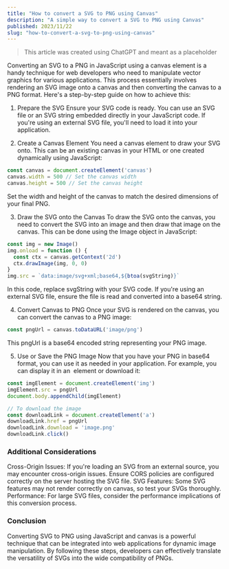 ```yaml
---
title: "How to convert a SVG to PNG using Canvas"
description: "A simple way to convert a SVG to PNG using Canvas"
published: 2023/11/22
slug: "how-to-convert-a-svg-to-png-using-canvas"
---
```


> This article was created using ChatGPT and meant as a placeholder

Converting an SVG to a PNG in JavaScript using a canvas element is a handy technique for web developers who need to manipulate vector graphics for various applications. This process essentially involves rendering an SVG image onto a canvas and then converting the canvas to a PNG format. Here's a step-by-step guide on how to achieve this:

1. Prepare the SVG
   Ensure your SVG code is ready. You can use an SVG file or an SVG string embedded directly in your JavaScript code. If you're using an external SVG file, you'll need to load it into your application.

2. Create a Canvas Element
   You need a canvas element to draw your SVG onto. This can be an existing canvas in your HTML or one created dynamically using JavaScript:

```js
const canvas = document.createElement('canvas')
canvas.width = 500 // Set the canvas width
canvas.height = 500 // Set the canvas height
```

Set the width and height of the canvas to match the desired dimensions of your final PNG.

3. Draw the SVG onto the Canvas
   To draw the SVG onto the canvas, you need to convert the SVG into an image and then draw that image on the canvas. This can be done using the Image object in JavaScript:

```js
const img = new Image()
img.onload = function () {
  const ctx = canvas.getContext('2d')
  ctx.drawImage(img, 0, 0)
}
img.src = `data:image/svg+xml;base64,${btoa(svgString)}`
```

In this code, replace svgString with your SVG code. If you're using an external SVG file, ensure the file is read and converted into a base64 string.

4. Convert Canvas to PNG
   Once your SVG is rendered on the canvas, you can convert the canvas to a PNG image:

```js
const pngUrl = canvas.toDataURL('image/png')
```

This pngUrl is a base64 encoded string representing your PNG image.

5. Use or Save the PNG Image
   Now that you have your PNG in base64 format, you can use it as needed in your application. For example, you can display it in an <img> element or download it:

```js
const imgElement = document.createElement('img')
imgElement.src = pngUrl
document.body.appendChild(imgElement)

// To download the image
const downloadLink = document.createElement('a')
downloadLink.href = pngUrl
downloadLink.download = 'image.png'
downloadLink.click()
```

### Additional Considerations

Cross-Origin Issues: If you're loading an SVG from an external source, you may encounter cross-origin issues. Ensure CORS policies are configured correctly on the server hosting the SVG file.
SVG Features: Some SVG features may not render correctly on canvas, so test your SVGs thoroughly.
Performance: For large SVG files, consider the performance implications of this conversion process.

### Conclusion

Converting SVG to PNG using JavaScript and canvas is a powerful technique that can be integrated into web applications for dynamic image manipulation. By following these steps, developers can effectively translate the versatility of SVGs into the wide compatibility of PNGs.
